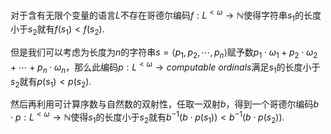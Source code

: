对于含有无限个变量的语言$L$不存在哥德尔编码$f:L^{<\omega}\rightarrow\mathbb{N}$使得字符串$s_1$的长度小于$s_2$就有$f(s_1)<f(s_2)$.

但是我们可以考虑为长度为$n$的字符串$s=\langle p_1,p_2,\cdots,p_n\rangle$赋予数$p_1\cdot\omega_1+p_2\cdot\omega_2+\cdots+p_n\cdot\omega_n$，那么此编码$p:L^{<\omega}\rightarrow computable \ ordinals$满足$s_1$的长度小于$s_2$就有$p(s_1)<p(s_2)$.

然后再利用可计算序数与自然数的双射性，任取一双射$b$，得到一个哥德尔编码$b\cdot p:L^{<\omega}\rightarrow\mathbb{N}$使得$s_1$的长度小于$s_2$就有$b^{-1}(b\cdot p(s_1))<b^{-1}(b\cdot p(s_2))$.